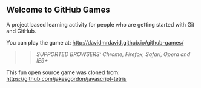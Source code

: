 ## Welcome to GitHub Games

A project based learning activity for people who are getting started with Git and GitHub.

You can play the game at: http://davidmrdavid.github.io/github-games/

>> _*SUPPORTED BROWSERS*: Chrome, Firefox, Safari, Opera and IE9+_

This fun open source game was cloned from: https://github.com/jakesgordon/javascript-tetris
